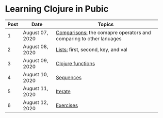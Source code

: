 # Learning Clojure in Pubic


| Post | Date              | Topics                                          |
| ---- | ----------------- | ----------------------------------------------- |
| 1    | August 07, 2020 | [Comparisons:](posts/2020-08-07.md) the comapre operators and comparing to other lanuages  |
| 2    | August 08, 2020 | [Lists:](posts/2020-08-08.md) first, second, key, and val  |
| 3    | August 09, 2020 | [Clojure functions](posts/2020-08-09.md) |
| 4    | August 10, 2020 | [Sequences](posts/2020-08-10.md) |
| 5    | August 11, 2020 | [Iterate](posts/2020-08-11.md) |
| 6    | August 12, 2020 | [Exercises](posts/2020-08-12.md) |
